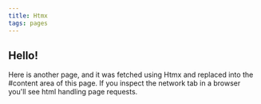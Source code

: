 ```yaml
---
title: Htmx
tags: pages
---
```


## Hello!

Here is another page, and it was fetched using Htmx and replaced into the #content area of this page. If you inspect the network tab in a browser you'll see html handling page requests.

